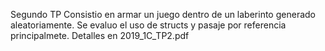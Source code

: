 Segundo TP
Consistio en armar un juego dentro de un laberinto generado aleatoriamente. 
Se evaluo el uso de structs y pasaje por referencia principalmete.
Detalles en 2019_1C_TP2.pdf
